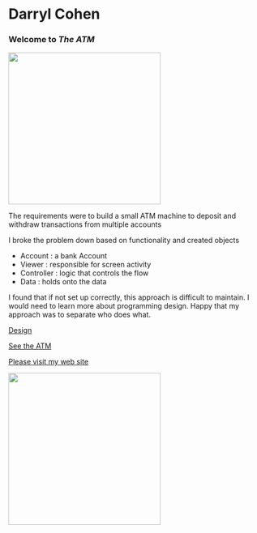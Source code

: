 Darryl Cohen
============

### **Welcome to _The ATM_**

<img src=https://ibin.co/3a6gl2qIO5jm.jpg width="300">

The requirements were to build a small ATM machine to deposit and withdraw transactions from multiple accounts

I broke the problem down based on functionality and created objects

+ Account : a bank Account
+ Viewer : responsible for screen activity
+ Controller : logic that controls the flow
+ Data : holds onto the data

I found that if not set up correctly, this approach is difficult to maintain. I would need to learn more about programming design. Happy that my approach was to separate who does what.

[Design](https://github.com/darrylcohen/The_ATM/blob/master/ATM%20Design.pdf)

[See the ATM](https://darrylcohen.github.io/an_atm/)

[Please visit my web site](https://www.darrylcohen.com.au)

<a href="https://www.darrylcohen.com.au"> <img src=https://i.imgur.com/kbAnu4b.jpg width="300"></a>
